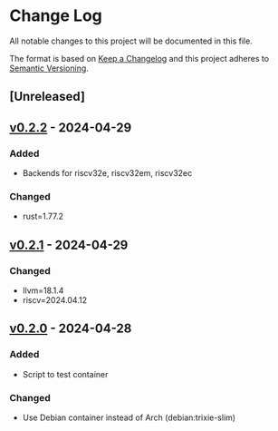 # Change Log

All notable changes to this project will be documented in this file.

The format is based on [Keep a Changelog](http://keepachangelog.com/)
and this project adheres to [Semantic Versioning](http://semver.org/).

## [Unreleased]

## [v0.2.2] - 2024-04-29

### Added

- Backends for riscv32e, riscv32em, riscv32ec

### Changed

- rust=1.77.2

## [v0.2.1] - 2024-04-29

### Changed

- llvm=18.1.4
- riscv=2024.04.12

## [v0.2.0] - 2024-04-28

### Added

- Script to test container

### Changed

- Use Debian container instead of Arch (debian:trixie-slim)

[v0.2.2]: https://github.com/soc-hub-fi/rust-rv32emc-docker/compare/v0.2.1...v0.2.2
[v0.2.1]: https://github.com/soc-hub-fi/rust-rv32emc-docker/compare/v0.2.0...v0.2.1
[v0.2.0]: https://github.com/soc-hub-fi/rust-rv32emc-docker/compare/v0.1.0...v0.2.0
